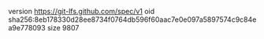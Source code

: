 version https://git-lfs.github.com/spec/v1
oid sha256:8eb178330d28ee8734f0764db596f60aac7e0e097a5897574c9c84ea9e778093
size 9807
